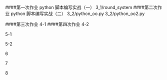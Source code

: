 ####第一次作业
python 脚本编写实战（一）
3_1/round_system
####第二次作业
python 脚本编写实战（二）
3_2/python_oo.py
3_2/python_oo2.py

####第三次作业
4-1
####第四次作业
4-2

5-1

5-2

6

7

8